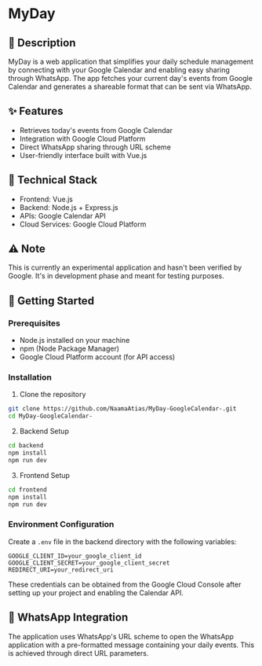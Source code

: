 # MyDay

## 📝 Description
MyDay is a web application that simplifies your daily schedule management by connecting with your Google Calendar and enabling easy sharing through WhatsApp. The app fetches your current day's events from Google Calendar and generates a shareable format that can be sent via WhatsApp.

## ✨ Features
- Retrieves today's events from Google Calendar
- Integration with Google Cloud Platform
- Direct WhatsApp sharing through URL scheme
- User-friendly interface built with Vue.js

## 🔧 Technical Stack
- Frontend: Vue.js
- Backend: Node.js + Express.js
- APIs: Google Calendar API
- Cloud Services: Google Cloud Platform

## ⚠️ Note
This is currently an experimental application and hasn't been verified by Google. It's in development phase and meant for testing purposes.

## 🚀 Getting Started

### Prerequisites
- Node.js installed on your machine
- npm (Node Package Manager)
- Google Cloud Platform account (for API access)

### Installation

1. Clone the repository
```bash
git clone https://github.com/NaamaAtias/MyDay-GoogleCalendar-.git
cd MyDay-GoogleCalendar-
```

2. Backend Setup
```bash
cd backend
npm install
npm run dev
```

3. Frontend Setup
```bash
cd frontend
npm install
npm run dev
```

### Environment Configuration
Create a `.env` file in the backend directory with the following variables:
```
GOOGLE_CLIENT_ID=your_google_client_id
GOOGLE_CLIENT_SECRET=your_google_client_secret
REDIRECT_URI=your_redirect_uri
```

These credentials can be obtained from the Google Cloud Console after setting up your project and enabling the Calendar API.

## 📱 WhatsApp Integration
The application uses WhatsApp's URL scheme to open the WhatsApp application with a pre-formatted message containing your daily events. This is achieved through direct URL parameters.

